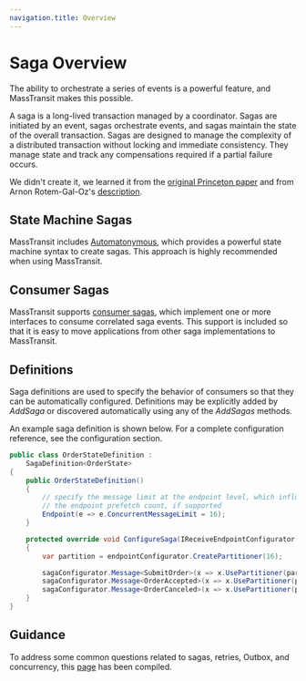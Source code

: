 ```yaml
---
navigation.title: Overview
---
```


# Saga Overview

The ability to orchestrate a series of events is a powerful feature, and MassTransit makes this possible.

A saga is a long-lived transaction managed by a coordinator. Sagas are initiated by an event, sagas orchestrate events, and sagas maintain the state of the overall transaction. Sagas are designed to manage the complexity of a distributed transaction without locking and immediate consistency. They manage state and track any compensations required if a partial failure occurs.

We didn't create it, we learned it from the [original Princeton paper][1] and from Arnon Rotem-Gal-Oz's [description][2].

## State Machine Sagas

MassTransit includes [Automatonymous](/documentation/patterns/saga/state-machine), which provides a powerful state machine syntax to create sagas. This approach is highly recommended when using MassTransit.

## Consumer Sagas

MassTransit supports [consumer sagas](/documentation/patterns/saga/consumer-sagas), which implement one or more interfaces to consume correlated saga events. This support is included so that it is easy to move applications from other saga implementations to MassTransit. 

## Definitions

Saga definitions are used to specify the behavior of consumers so that they can be automatically configured. Definitions may be explicitly added by _AddSaga_ or discovered automatically using any of the _AddSagas_ methods.

An example saga definition is shown below. For a complete configuration reference, see the configuration section.

```csharp
public class OrderStateDefinition :
    SagaDefinition<OrderState>
{
    public OrderStateDefinition()
    {
        // specify the message limit at the endpoint level, which influences
        // the endpoint prefetch count, if supported
        Endpoint(e => e.ConcurrentMessageLimit = 16);
    }

    protected override void ConfigureSaga(IReceiveEndpointConfigurator endpointConfigurator, ISagaConfigurator<OrderState> sagaConfigurator)
    {
        var partition = endpointConfigurator.CreatePartitioner(16);

        sagaConfigurator.Message<SubmitOrder>(x => x.UsePartitioner(partition, m => m.Message.CorrelationId));
        sagaConfigurator.Message<OrderAccepted>(x => x.UsePartitioner(partition, m => m.Message.CorrelationId));
        sagaConfigurator.Message<OrderCanceled>(x => x.UsePartitioner(partition, m => m.Message.CorrelationId));
    }
}
```

## Guidance

To address some common questions related to sagas, retries, Outbox, and concurrency, this [page](guidance) has been compiled.


[1]: http://www.cs.cornell.edu/andru/cs711/2002fa/reading/sagas.pdf
[2]: https://arnon.me/wp-content/uploads/Files/SOAPatterns/Saga.pdf



